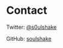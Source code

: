 # Contact

Twitter: [@s0ulshake](https://twitter.com/s0ulshake)

GitHub: [soulshake](https://github.com/soulshake)
